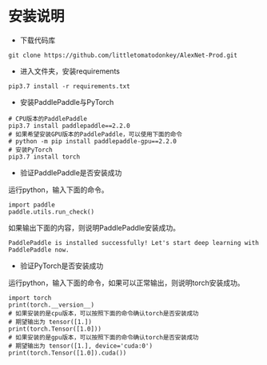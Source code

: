 # 安装说明

* 下载代码库

```shell
git clone https://github.com/littletomatodonkey/AlexNet-Prod.git
```

* 进入文件夹，安装requirements

```shell
pip3.7 install -r requirements.txt
```

* 安装PaddlePaddle与PyTorch

```shell
# CPU版本的PaddlePaddle
pip3.7 install paddlepaddle==2.2.0
# 如果希望安装GPU版本的PaddlePaddle，可以使用下面的命令
# python -m pip install paddlepaddle-gpu==2.2.0
# 安装PyTorch
pip3.7 install torch
```

* 验证PaddlePaddle是否安装成功

运行python，输入下面的命令。

```shell
import paddle
paddle.utils.run_check()
```

如果输出下面的内容，则说明PaddlePaddle安装成功。

```
PaddlePaddle is installed successfully! Let's start deep learning with PaddlePaddle now.
```


* 验证PyTorch是否安装成功

运行python，输入下面的命令，如果可以正常输出，则说明torch安装成功。

```shell
import torch
print(torch.__version__)
# 如果安装的是cpu版本，可以按照下面的命令确认torch是否安装成功
# 期望输出为 tensor([1.])
print(torch.Tensor([1.0]))
# 如果安装的是gpu版本，可以按照下面的命令确认torch是否安装成功
# 期望输出为 tensor([1.], device='cuda:0')
print(torch.Tensor([1.0]).cuda())
```
